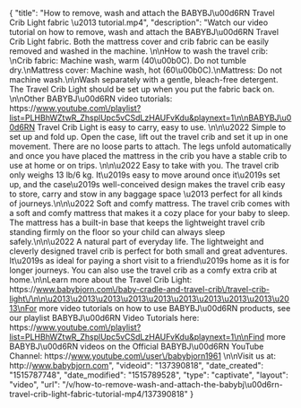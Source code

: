 {
    "title": "How to remove, wash and attach the BABYBJ\u00d6RN Travel Crib Light fabric \u2013 tutorial.mp4",
    "description": "Watch our video tutorial on how to remove, wash and attach the BABYBJ\u00d6RN Travel Crib Light fabric. Both the mattress cover and crib fabric can be easily removed and washed in the machine. \n\nHow to wash the travel crib: \nCrib fabric: Machine wash, warm (40\u00b0C). Do not tumble dry.\nMattress cover: Machine wash, hot (60\u00b0C).\nMattress: Do not machine wash.\n\nWash separately with a gentle, bleach-free detergent. The Travel Crib Light should be set up when you put the fabric back on. \n\nOther BABYBJ\u00d6RN video tutorials: https:\/\/www.youtube.com\/playlist?list=PLHBhWZtwR_ZhsplUpc5vCSdLzHAUFvKdu&playnext=1\n\nBABYBJ\u00d6RN Travel Crib Light is easy to carry, easy to use. \n\n\u2022 Simple to set up and fold up. Open the case, lift out the travel crib and set it up in one movement. There are no loose parts to attach. The legs unfold automatically and once you have placed the mattress in the crib you have a stable crib to use at home or on trips. \n\n\u2022 Easy to take with you. The travel crib only weighs 13 lb\/6 kg. It\u2019s easy to move around once it\u2019s set up, and the case\u2019s well-conceived design makes the travel crib easy to store, carry and stow in any baggage space \u2013 perfect for all kinds of journeys.\n\n\u2022 Soft and comfy mattress. The travel crib comes with a soft and comfy mattress that makes it a cozy place for your baby to sleep. The mattress has a built-in base that keeps the lightweight travel crib standing firmly on the floor so your child can always sleep safely.\n\n\u2022 A natural part of everyday life. The lightweight and cleverly designed travel crib is perfect for both small and great adventures. It\u2019s as ideal for paying a short visit to a friend\u2019s home as it is for longer journeys. You can also use the travel crib as a comfy extra crib at home.\n\nLearn more about the Travel Crib Light: https:\/\/www.babybjorn.com\/baby-cradle-and-travel-crib\/travel-crib-light\/\n\n\u2013\u2013\u2013\u2013\u2013\u2013\u2013\u2013\u2013\u2013\nFor more video tutorials on how to use BABYBJ\u00d6RN products, see our playlist BABYBJ\u00d6RN Video Tutorials here: https:\/\/www.youtube.com\/playlist?list=PLHBhWZtwR_ZhsplUpc5vCSdLzHAUFvKdu&playnext=1\n\nFind more BABYBJ\u00d6RN videos on the Official BABYBJ\u00d6RN YouTube Channel: https:\/\/www.youtube.com\/user\/babybjorn1961 \n\nVisit us at: http:\/\/www.babybjorn.com",
    "videoid": "137390818",
    "date_created": "1515787748",
    "date_modified": "1515789528",
    "type": "captivate",
    "layout": "video",
    "url": "\/v\/how-to-remove-wash-and-attach-the-babybj\u00d6rn-travel-crib-light-fabric-tutorial-mp4\/137390818"
}